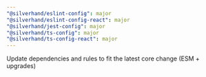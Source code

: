 ```yaml
---
"@silverhand/eslint-config": major
"@silverhand/eslint-config-react": major
"@silverhand/jest-config": major
"@silverhand/ts-config": major
"@silverhand/ts-config-react": major
---
```


Update dependencies and rules to fit the latest core change (ESM + upgrades)
